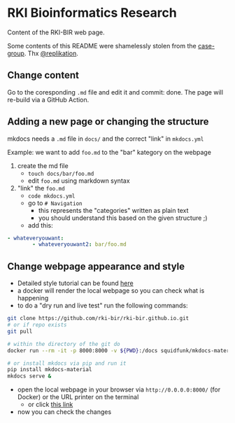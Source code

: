 # RKI Bioinformatics Research

Content of the RKI-BIR web page. 

Some contents of this README were shamelessly stolen from the [case-group](https://github.com/CaSe-group/case-group.github.io/). Thx [@replikation](https://github.com/replikation).

## Change content

Go to the coresponding `.md` file and edit it and commit: done. The page will re-build via a GitHub Action. 

## Adding a new page or changing the structure

mkdocs needs a `.md` file in `docs/` and the correct "link" in `mkdocs.yml`

Example: we want to add `foo.md` to the "bar" kategory on the webpage

1) create the md file
   * `touch docs/bar/foo.md` 
   * edit `foo.md` using markdown syntax
2) "link" the `foo.md`
   * `code mkdocs.yml` 
   * go to `# Navigation`
      * this represents the "categories" written as plain text
      * you should understand this based on the given structure ;)
   * add this:

```yml
- whateveryouwant: 
        - whateveryouwant2: bar/foo.md
```

## Change webpage appearance and style

* Detailed style tutorial can be found [here](https://squidfunk.github.io/mkdocs-material/)
* a docker will render the local webpage so you can check what is happening
* to do a "dry run and live test" run the following commands:

```bash
git clone https://github.com/rki-bir/rki-bir.github.io.git
# or if repo exists
git pull

# within the directory of the git do
docker run --rm -it -p 8000:8000 -v ${PWD}:/docs squidfunk/mkdocs-material

# or install mkdocs via pip and run it
pip install mkdocs-material
mkdocs serve & 
```

* open the local webpage in your browser via `http://0.0.0.0:8000/` (for Docker) or the URL printer on the terminal
   * or click [this link](http://0.0.0.0:8000/)
* now you can check the changes